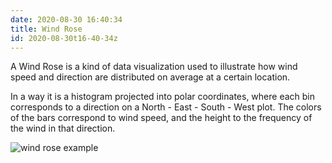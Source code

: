 ```yaml
---
date: 2020-08-30 16:40:34
title: Wind Rose
id: 2020-08-30t16-40-34z
---
```


A Wind Rose is a kind of data visualization used to illustrate how wind speed
and direction are distributed on average at a certain location.

In a way it is a histogram projected into polar coordinates, where each bin
corresponds to a direction on a North - East - South - West plot. The colors of
the bars correspond to wind speed, and the height to the frequency of the wind
in that direction.

![wind rose
example](https://upload.wikimedia.org/wikipedia/commons/7/70/Wind_rose_plot.jpg)
